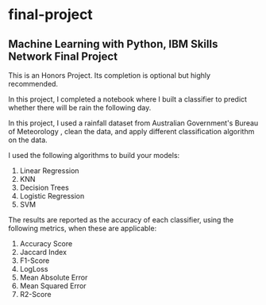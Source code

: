 # final-project
## Machine Learning with Python, IBM Skills Network Final Project

This is an Honors Project. Its completion is optional but highly recommended.

In this project, I completed a notebook where I built a classifier to predict whether there will be rain the following day.

In this project, I used a rainfall dataset from Australian Government's Bureau of Meteorology , clean the data, and apply different classification algorithm on the data. 

I used the following algorithms to build your models:

1.  Linear Regression
2.  KNN
3.  Decision Trees
4.  Logistic Regression
5.  SVM


The results are reported as the accuracy of each classifier, using the following metrics, when these are applicable:

1. Accuracy Score
2. Jaccard Index
3. F1-Score
4. LogLoss
5. Mean Absolute Error
6. Mean Squared Error
7. R2-Score

